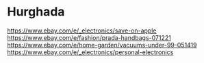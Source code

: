 # Hurghada
https://www.ebay.com/e/_electronics/save-on-apple
https://www.ebay.com/e/fashion/prada-handbags-071221
https://www.ebay.com/e/home-garden/vacuums-under-99-051419
https://www.ebay.com/e/_electronics/personal-electronics
